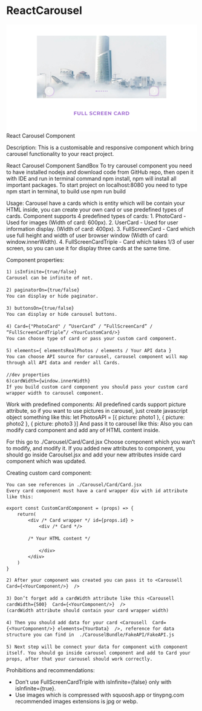 # ReactCarousel

<img src="./readmeImages/cardsTypes/FullScreen.jpg">
React Carousel Component

Description: 
This is a  customisable and responsive  component which bring carousel functionality to your react project. 

React Carousel Component SandBox
To try carousel component you need to have installed nodejs and download code from GitHub repo, then open it with IDE and run in terminal command npm install, npm will install all important packages.
To start project on localhost:8080 you need to type npm start in terminal, to build use npm run build

Usage:
Carousel have a cards which is entity which will be contain your HTML inside, you can create your own card or use predefined types of cards.
Component supports 4 predefined types of cards:
	1. PhotoCard - Used for images (Width of card: 600px).
	2. UserCard - Used for user information display. (Width of card: 400px).
	3. FullScreenCard - Card which use full height and width of user browser window (Width of card: window.innerWidth).
	4. FullScreenCardTriple  - Card which takes 1/3 of user screen, so you can use it for display three cards at the same time.

Component properties:

 	1) isInfinite={true/false}
	Carousel can be infinite of not.

	2) paginatorOn={true/false}
	You can display or hide paginator.

	3) buttonsOn={true/false}
	You can display or hide carousel buttons.

	4) Card={"PhotoCard" / “UserCard” / “FullScreenCard” / “FullScreenCardTriple”/ <YourCustomCard/>} 
	You can choose type of card or pass your custom card component.

	5) elements={ elementsRealPhotos / elements / Your API data }
	You can choose API source for carousel, carousel component will map through all API data and render all Cards.

	//dev properties
	6)cardWidth={window.innerWidth}
	If you build custom card component you should pass your custom card wrapper width to carousel component.

Work with predefined components:
	All predefined cards support picture attribute, so if you want to use pictures in carousel, just create javascript object something like this: 
let PhotosAPI = [{ picture: photo1 }, { picture: photo2 }, { picture: photo3 }] 
And pass it to carousel like this:  <Carousell  Card={“FullScreenCardTitle”} elements={PhotosAPI}  />
Also you can modify card component and add any of HTML content inside.

For this go to ./Carousel/Card/Card.jsx
Choose component which you wan’t to modify, and modify it. 
If you added new attributes to component, you should go inside Caroulsel.jsx and add your new attributes inside card component which was updated.  
	



Creating custom card component:
	
	You can see references in ./Carousel/Card/Card.jsx
	Every card component must have a card wrapper div with id attribute like this:
```
export const CustomCardComponent = (props) => {
    return(
        <div /* Card wrapper */ id={props.id} >
            <div /* Card */>
        		
		/* Your HTML content */       
	
            </div>
        </div>
    )
}
```

	2) After your component was created you can pass it to <Carousell  Card={<YourComponent/>}  />

	3) Don’t forget add a cardWidth attribute like this <Carousell cardWidth={500}  Card={<YourComponent/>}  />
	(cardWidth attribute should contain your card wrapper width)

	4) Then you should add data for your card <Carousell  Card={<YourComponent/>} elements={YourData}  />, reference for data structure you can find in  ./CarouselBundle/FakeAPI/FakeAPI.js
	
	5) Next step will be connect your data for component with component itself. You should go inside carousel component and add to Card your props, after that your carousel should work correctly.


Prohibitions and recommendations:

- Don’t use FullScreenCardTriple with isInfinite={false} only with isInfinite={true}.
- Use images which is compressed with squoosh.app or tinypng.com recommended images extensions is jpg or webp.


